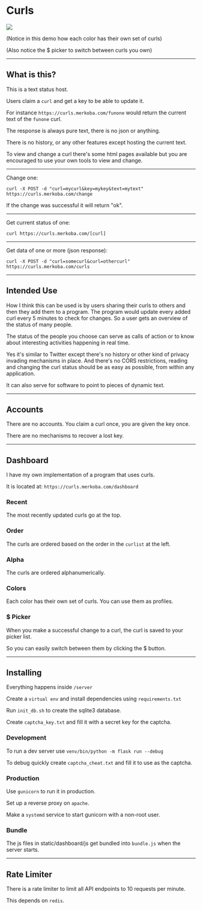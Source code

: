 # Curls

![](https://i.imgur.com/we0FJqA.gif)

(Notice in this demo how each color has their own set of curls)

(Also notice the $ picker to switch between curls you own)

---

## What is this?

This is a text status host.

Users claim a `curl` and get a key to be able to update it.

For instance `https://curls.merkoba.com/funone` would return the current text of the `funone` curl.

The response is always pure text, there is no json or anything.

There is no history, or any other features except hosting the current text.

To view and change a curl there's some html pages available but you are encouraged to use your own tools to view and change.

---

Change one:

```
curl -X POST -d "curl=mycurl&key=mykey&text=mytext" https://curls.merkoba.com/change
```

If the change was successful it will return "ok".

---

Get current status of one:

```
curl https://curls.merkoba.com/[curl]
```

---

Get data of one or more (json response):

```
curl -X POST -d "curl=somecurl&curl=othercurl" https://curls.merkoba.com/curls
```

---

## Intended Use

How I think this can be used is by users sharing their curls to others and then they add them to a program. The program would update every added curl every 5 minutes to check for changes. So a user gets an overview of the status of many people.

The status of the people you choose can serve as calls of action or to know about interesting activities happening in real time.

Yes it's similar to Twitter except there's no history or other kind of privacy invading mechanisms in place. And there's no CORS restrictions, reading and changing the curl status should be as easy as possible, from within any application.

It can also serve for software to point to pieces of dynamic text.

---

## Accounts

There are no accounts. You claim a curl once, you are given the key once.

There are no mechanisms to recover a lost key.

---

## Dashboard

I have my own implementation of a program that uses curls.

It is located at: `https://curls.merkoba.com/dashboard`

### Recent

The most recently updated curls go at the top.

### Order

The curls are ordered based on the order in the `curlist` at the left.

### Alpha

The curls are ordered alphanumerically.

### Colors

Each color has their own set of curls. You can use them as profiles.

### $ Picker

When you make a successful change to a curl, the curl is saved to your picker list.

So you can easily switch between them by clicking the $ button.

---

## Installing

Everything happens inside `/server`

Create a `virtual env` and install dependencies using `requirements.txt`

Run `init_db.sh` to create the sqlite3 database.

Create `captcha_key.txt` and fill it with a secret key for the captcha.

### Development

To run a dev server use `venv/bin/python -m flask run --debug`

To debug quickly create `captcha_cheat.txt` and fill it to use as the captcha.

### Production

Use `gunicorn` to run it in production.

Set up a reverse proxy on `apache`.

Make a `systemd` service to start gunicorn with a non-root user.

### Bundle

The js files in static/dashboard/js get bundled into `bundle.js` when the server starts.

---

## Rate Limiter

There is a rate limiter to limit all API endpoints to 10 requests per minute.

This depends on `redis`.